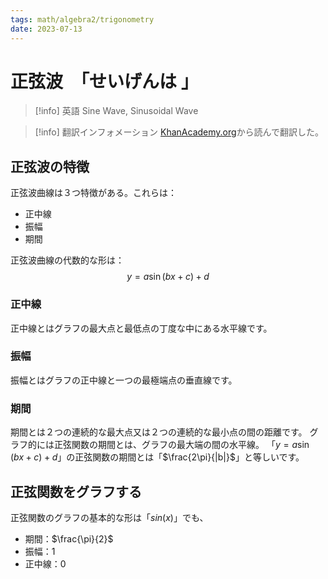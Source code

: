 ```yaml
---
tags: math/algebra2/trigonometry
date: 2023-07-13
---
```


# 正弦波　「せいげんは 」
> [!info] 英語
> Sine Wave, Sinusoidal Wave

> [!info] 翻訳インフォメーション
> [KhanAcademy.org](https://www.khanacademy.org/math/algebra2/x2ec2f6f830c9fb89:trig/x2ec2f6f830c9fb89:period/e/find-amplitude-of-a-sinusoid-from-formula)から読んで翻訳した。

## 正弦波の特徴

正弦波曲線は３つ特徴がある。これらは：

- 正中線
- 振幅
- 期間

正弦波曲線の代数的な形は：
$$
y=a\sin(bx+c)+d
$$

### 正中線

正中線とはグラフの最大点と最低点の丁度な中にある水平線です。

### 振幅

振幅とはグラフの正中線と一つの最極端点の垂直線です。

### 期間

期間とは２つの連続的な最大点又は２つの連続的な最小点の間の距離です。
グラフ的には正弦関数の期間とは、グラフの最大端の間の水平線。
「$y=a\sin(bx+c)+d$」の正弦関数の期間とは「$\frac{2\pi}{|b|}$」と等しいです。


## 正弦関数をグラフする

正弦関数のグラフの基本的な形は「$sin(x)$」でも、

- 期間：$\frac{\pi}{2}$
- 振幅：$1$
- 正中線：$0$
